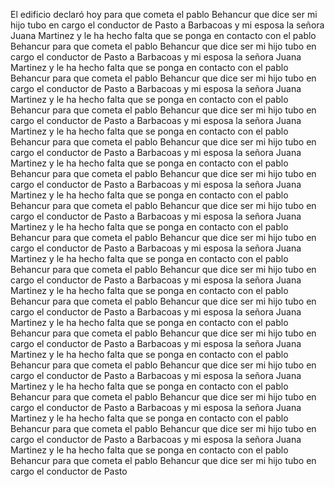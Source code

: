 El edificio declaró hoy para que cometa el pablo Behancur que dice ser mi hijo tubo en cargo el conductor de Pasto a Barbacoas y mi esposa la señora Juana Martinez y le ha hecho falta que se ponga en contacto con el pablo Behancur para que cometa el pablo Behancur que dice ser mi hijo tubo en cargo el conductor de Pasto a Barbacoas y mi esposa la señora Juana Martinez y le ha hecho falta que se ponga en contacto con el pablo Behancur para que cometa el pablo Behancur que dice ser mi hijo tubo en cargo el conductor de Pasto a Barbacoas y mi esposa la señora Juana Martinez y le ha hecho falta que se ponga en contacto con el pablo Behancur para que cometa el pablo Behancur que dice ser mi hijo tubo en cargo el conductor de Pasto a Barbacoas y mi esposa la señora Juana Martinez y le ha hecho falta que se ponga en contacto con el pablo Behancur para que cometa el pablo Behancur que dice ser mi hijo tubo en cargo el conductor de Pasto a Barbacoas y mi esposa la señora Juana Martinez y le ha hecho falta que se ponga en contacto con el pablo Behancur para que cometa el pablo Behancur que dice ser mi hijo tubo en cargo el conductor de Pasto a Barbacoas y mi esposa la señora Juana Martinez y le ha hecho falta que se ponga en contacto con el pablo Behancur para que cometa el pablo Behancur que dice ser mi hijo tubo en cargo el conductor de Pasto a Barbacoas y mi esposa la señora Juana Martinez y le ha hecho falta que se ponga en contacto con el pablo Behancur para que cometa el pablo Behancur que dice ser mi hijo tubo en cargo el conductor de Pasto a Barbacoas y mi esposa la señora Juana Martinez y le ha hecho falta que se ponga en contacto con el pablo Behancur para que cometa el pablo Behancur que dice ser mi hijo tubo en cargo el conductor de Pasto a Barbacoas y mi esposa la señora Juana Martinez y le ha hecho falta que se ponga en contacto con el pablo Behancur para que cometa el pablo Behancur que dice ser mi hijo tubo en cargo el conductor de Pasto a Barbacoas y mi esposa la señora Juana Martinez y le ha hecho falta que se ponga en contacto con el pablo Behancur para que cometa el pablo Behancur que dice ser mi hijo tubo en cargo el conductor de Pasto a Barbacoas y mi esposa la señora Juana Martinez y le ha hecho falta que se ponga en contacto con el pablo Behancur para que cometa el pablo Behancur que dice ser mi hijo tubo en cargo el conductor de Pasto a Barbacoas y mi esposa la señora Juana Martinez y le ha hecho falta que se ponga en contacto con el pablo Behancur para que cometa el pablo Behancur que dice ser mi hijo tubo en cargo el conductor de Pasto a Barbacoas y mi esposa la señora Juana Martinez y le ha hecho falta que se ponga en contacto con el pablo Behancur para que cometa el pablo Behancur que dice ser mi hijo tubo en cargo el conductor de Pasto a Barbacoas y mi esposa la señora Juana Martinez y le ha hecho falta que se ponga en contacto con el pablo Behancur para que cometa el pablo Behancur que dice ser mi hijo tubo en cargo el conductor de Pasto